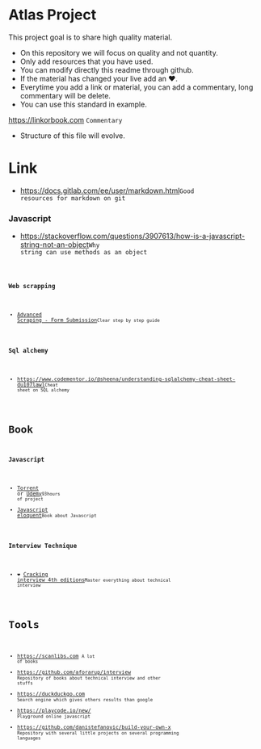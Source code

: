 # Atlas Project
This project goal is to share high quality material.
- On this repository we will focus on quality and not quantity.
- Only add resources that you have used.
- You can modify directly this readme through github.
- If the material has changed your live add an :heart:.
- Everytime you add a link or material, you can add a commentary, long commentary will be delete.
- You can use this standard in example.

https://linkorbook.com <code>Commentary</code>

- Structure of this file will evolve.
  
# Link
* https://docs.gitlab.com/ee/user/markdown.html<code>Good resources for markdown on git</code>
### Javascript
* https://stackoverflow.com/questions/3907613/how-is-a-javascript-string-not-an-object<code>Why string can use methods as an object<code>
### Web scrapping
* [Advanced Scraping - Form Submission](http://jonathansoma.com/lede/foundations-2017/classes/adv-scraping/advanced-scraping-form-submission/)<code>Clear step by step guide</code>
### Sql alchemy
* https://www.codementor.io/@sheena/understanding-sqlalchemy-cheat-sheet-du107lawl<code>Cheat sheet on SQL alchemy</code>
# Book
### Javascript
* [Torrent](https://scanlibs.com/complete-javascript-course-build-projects/) or [Udemy](https://www.udemy.com/course/the-complete-javascript-course/)<code>93hours of project </code>
* [Javascript eloquent](https://eloquentjavascript.net/Eloquent_JavaScript.pdf)<code>Book about Javascript</code>
### Interview Technique
* :heart: [Cracking interview 4th editions](https://github.com/aforarup/interview/blob/master/Interview%20Books/Cracking%20the%20Coding%20Interview%204th%20edition.pdf)<code>Master everything about technical interview</code>

# Tools
* https://scanlibs.com <code>A lot of books</code>
* https://github.com/aforarup/interview  <code>Repository of books about technical interview and other stuffs</code>
* https://duckduckgo.com <code>Search engine which gives others results than google</code>
* https://playcode.io/new/ <code>Playground online javascript</code>
* https://github.com/danistefanovic/build-your-own-x <code>Repository with several little projects on several programming languages</code>
